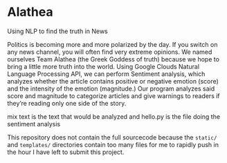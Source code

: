# Alathea
Using NLP to find the truth in News

Politics is becoming more and more polarized by the day. If you switch on any news channel, you will often find very extreme opinions. We named ourselves Team Alathea (the Greek Goddess of truth) because we hope to bring a little more truth into the world. Using Google Clouds Natural Language Processing API, we can perform Sentiment analysis, which analyzes whether the article contains positive or negative emotion (score) and the intensity of the emotion (magnitude.) Our program analyzes said score and magnitude to categorize articles and give warnings to readers if they’re reading only one side of the story.

mix text is the text that would be analyzed and hello.py is the file doing the sentiment analysis

This repository does not contain the full sourcecode because the `static/` and `templates/` directories contain too many files for me to rapidly push in the hour I have left to submit this project.
